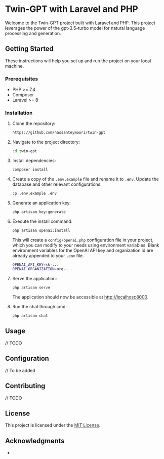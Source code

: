 # Twin-GPT with Laravel and PHP

Welcome to the Twin-GPT project built with Laravel and PHP. This project leverages the power of the gpt-3.5-turbo model for natural language processing and generation.

## Getting Started

These instructions will help you set up and run the project on your local machine.

### Prerequisites

- PHP >= 7.4
- Composer
- Laravel >= 8

### Installation

1. Clone the repository:

    ```bash
    https://github.com/hassanteymoori/twin-gpt
    ```

2. Navigate to the project directory:

    ```bash
    cd twin-gpt
    ```

3. Install dependencies:

    ```bash
    composer install
    ```

4. Create a copy of the `.env.example` file and rename it to `.env`. Update the database and other relevant configurations.

    ```bash
    cp .env.example .env
    ```

5. Generate an application key:

    ```bash
    php artisan key:generate
    ```

6. Execute the install command:

    ```bash
    php artisan openai:install
    ```
   This will create a `config/openai.php` configuration file in your project, which you can modify to your needs using environment variables. Blank environment variables for the OpenAI API key and organization id are already appended to your `.env` file.
    
    ```bash
    OPENAI_API_KEY=sk-...
    OPENAI_ORGANIZATION=org-...
    ```

7. Serve the application:

    ```bash
    php artisan serve
    ```
    The application should now be accessible at [http://localhost:8000](http://localhost:8000).



8. Run the chat through cmd:

    ```bash
    php artisan chat
    ```
   

## Usage

// TODO

## Configuration

// To be added

## Contributing

// TODO

## License

This project is licensed under the [MIT License](LICENSE.md).

## Acknowledgments

- 
